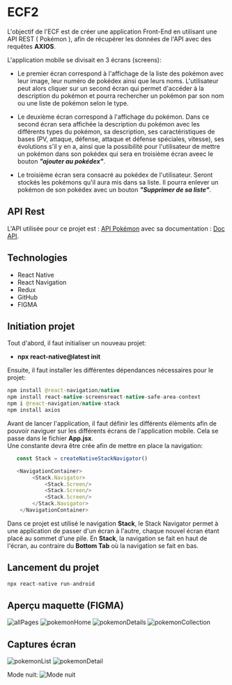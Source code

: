 # ECF2

L'objectif de l'ECF est de créer une application Front-End en utilisant une API REST ( Pokémon ), afin de récupérer les données de l'API avec des requêtes **AXIOS**.

L'application mobile se divisait en 3 écrans (screens):

- Le premier écran correspond à l'affichage de la liste des pokémon avec leur image, leur numéro de pokédex ainsi que leurs noms. L'utilisateur peut alors cliquer sur un second écran qui permet d'accéder à la description du pokémon et pourra rechercher un pokémon par son nom ou une liste de pokémon selon le type.

- Le deuxième écran correspond à l'affichage du pokémon. Dans ce second écran sera affichée la description du pokémon avec les différents types du pokémon, sa description, ses caractéristiques de bases (PV, attaque, défense, attaque et défense spéciales, vitesse), ses évolutions s'il y en a, ainsi que la possibilité pour l'utilisateur de mettre un pokémon dans son pokédex qui sera en troisième écran aveec le bouton ***"ajouter au pokédex"***.

- Le troisième écran sera consacré au pokédex de l'utilisateur. Seront stockés les pokémons qu'il aura mis dans sa liste. Il pourra enlever un pokémon de son pokédex avec un bouton ***"Supprimer de sa liste"***.

## API Rest

L'API utilisée pour ce projet est : [API Pokémon](https://tyradex.vercel.app/) avec sa documentation : [Doc API](https://tyradex.vercel.app/docs).

## Technologies

- React Native
- React Navigation
- Redux
- GitHub
- FIGMA 

## Initiation projet

Tout d'abord, il faut initialiser un nouveau projet:
- **npx react-native@latest init**

Ensuite, il faut installer les différentes dépendances nécessaires pour le projet:

```java
npm install @react-navigation/native
npm install react-native-screensreact-native-safe-area-context
npm i @react-navigation/native-stack
npm install axios
```

Avant de lancer l'application, il faut définir les différents élèments afin de pouvoir naviguer sur les différents écrans de l'application mobile. Cela se passe dans le fichier **App.jsx**.  
Une constante devra être crée afin de mettre en place la navigation: 

```js
   const Stack = createNativeStackNavigator()
```

```javascript
   <NavigationContainer>
        <Stack.Navigator>
            <Stack.Screen/>
            <Stack.Screen/>
            <Stack.Screen/>
        </Stack.Navigator>
    </NavigationContainer>
```

Dans ce projet est utilisé le navigation **Stack**, le Stack Navigator permet à une application de passer d'un écran à l'autre, chaque nouvel écran étant placé au sommet d'une pile. 
En **Stack**, la navigation se fait en haut de l'écran, au contraire du **Bottom Tab** où la navigation se fait en bas.


## Lancement du projet

```javascript
npx react-native run-android 
```                                                              

## Aperçu maquette (FIGMA)

![allPages](<Pokémon All Pages.png>)
![pokemonHome](PokémonHome.png)
![pokemonDetails](PokémonDetails.png)
![pokemonCollection](PokémonCollection.png)

## Captures écran 

![pokemonList](Screenshot_1711037024.png)
![pokemonDetail](Screenshot_1711037104.png)

Mode nuit: 
![Mode nuit](Screenshot_1711036118.png) 
